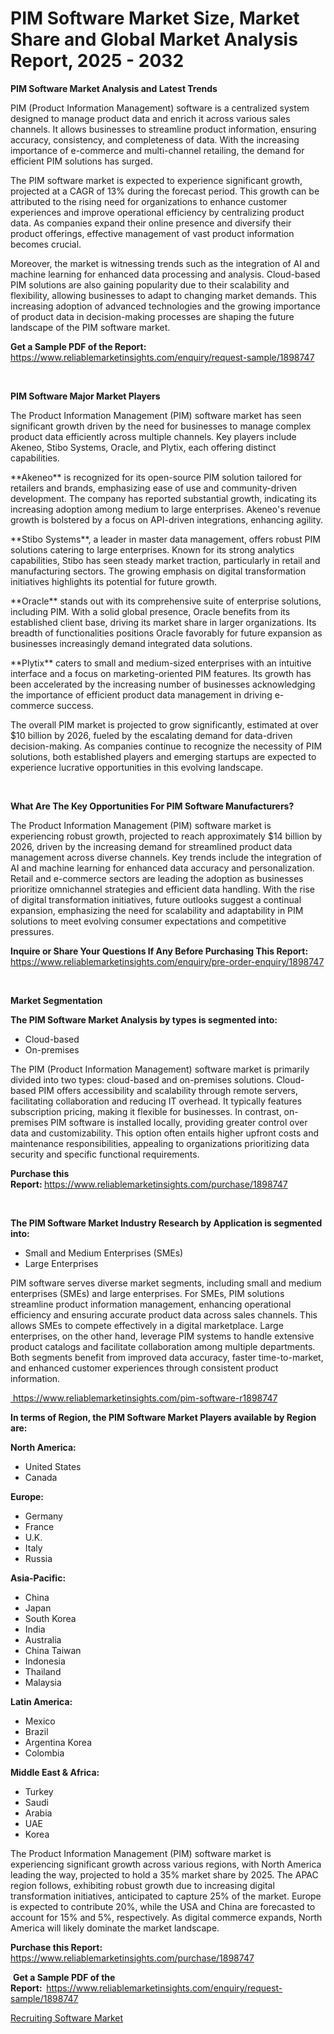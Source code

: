 <p><h1>PIM Software Market Size, Market Share and Global Market Analysis Report, 2025 - 2032</h1></p><p><strong>PIM Software Market Analysis and Latest Trends</strong></p>
<p><p>PIM (Product Information Management) software is a centralized system designed to manage product data and enrich it across various sales channels. It allows businesses to streamline product information, ensuring accuracy, consistency, and completeness of data. With the increasing importance of e-commerce and multi-channel retailing, the demand for efficient PIM solutions has surged.</p><p>The PIM software market is expected to experience significant growth, projected at a CAGR of 13% during the forecast period. This growth can be attributed to the rising need for organizations to enhance customer experiences and improve operational efficiency by centralizing product data. As companies expand their online presence and diversify their product offerings, effective management of vast product information becomes crucial.</p><p>Moreover, the market is witnessing trends such as the integration of AI and machine learning for enhanced data processing and analysis. Cloud-based PIM solutions are also gaining popularity due to their scalability and flexibility, allowing businesses to adapt to changing market demands. This increasing adoption of advanced technologies and the growing importance of product data in decision-making processes are shaping the future landscape of the PIM software market.</p></p>
<p><strong>Get a Sample PDF of the Report:&nbsp;</strong> <a href="https://www.reliablemarketinsights.com/enquiry/request-sample/1898747?utm_campaign=2982&utm_medium=2&utm_source=Github&utm_content=ia&utm_term=09032025&utm_id=pim-software">https://www.reliablemarketinsights.com/enquiry/request-sample/1898747</a></p>
<p>&nbsp;</p>
<p><strong>PIM Software Major Market Players</strong></p>
<p><p>The Product Information Management (PIM) software market has seen significant growth driven by the need for businesses to manage complex product data efficiently across multiple channels. Key players include Akeneo, Stibo Systems, Oracle, and Plytix, each offering distinct capabilities.</p><p>**Akeneo** is recognized for its open-source PIM solution tailored for retailers and brands, emphasizing ease of use and community-driven development. The company has reported substantial growth, indicating its increasing adoption among medium to large enterprises. Akeneo's revenue growth is bolstered by a focus on API-driven integrations, enhancing agility.</p><p>**Stibo Systems**, a leader in master data management, offers robust PIM solutions catering to large enterprises. Known for its strong analytics capabilities, Stibo has seen steady market traction, particularly in retail and manufacturing sectors. The growing emphasis on digital transformation initiatives highlights its potential for future growth.</p><p>**Oracle** stands out with its comprehensive suite of enterprise solutions, including PIM. With a solid global presence, Oracle benefits from its established client base, driving its market share in larger organizations. Its breadth of functionalities positions Oracle favorably for future expansion as businesses increasingly demand integrated data solutions.</p><p>**Plytix** caters to small and medium-sized enterprises with an intuitive interface and a focus on marketing-oriented PIM features. Its growth has been accelerated by the increasing number of businesses acknowledging the importance of efficient product data management in driving e-commerce success.</p><p>The overall PIM market is projected to grow significantly, estimated at over $10 billion by 2026, fueled by the escalating demand for data-driven decision-making. As companies continue to recognize the necessity of PIM solutions, both established players and emerging startups are expected to experience lucrative opportunities in this evolving landscape.</p></p>
<p>&nbsp;</p>
<p><strong>What Are The Key Opportunities For PIM Software Manufacturers?</strong></p>
<p><p>The Product Information Management (PIM) software market is experiencing robust growth, projected to reach approximately $14 billion by 2026, driven by the increasing demand for streamlined product data management across diverse channels. Key trends include the integration of AI and machine learning for enhanced data accuracy and personalization. Retail and e-commerce sectors are leading the adoption as businesses prioritize omnichannel strategies and efficient data handling. With the rise of digital transformation initiatives, future outlooks suggest a continual expansion, emphasizing the need for scalability and adaptability in PIM solutions to meet evolving consumer expectations and competitive pressures.</p></p>
<p><strong>Inquire or Share Your Questions If Any Before Purchasing This Report:</strong> <a href="https://www.reliablemarketinsights.com/enquiry/pre-order-enquiry/1898747?utm_campaign=2982&utm_medium=2&utm_source=Github&utm_content=ia&utm_term=09032025&utm_id=pim-software">https://www.reliablemarketinsights.com/enquiry/pre-order-enquiry/1898747</a></p>
<p>&nbsp;</p>
<p><strong>Market Segmentation</strong></p>
<p><strong>The PIM Software Market Analysis by types is segmented into:</strong></p>
<p><ul><li>Cloud-based</li><li>On-premises</li></ul></p>
<p><p>The PIM (Product Information Management) software market is primarily divided into two types: cloud-based and on-premises solutions. Cloud-based PIM offers accessibility and scalability through remote servers, facilitating collaboration and reducing IT overhead. It typically features subscription pricing, making it flexible for businesses. In contrast, on-premises PIM software is installed locally, providing greater control over data and customizability. This option often entails higher upfront costs and maintenance responsibilities, appealing to organizations prioritizing data security and specific functional requirements.</p></p>
<p><strong>Purchase this Report:&nbsp;</strong><a href="https://www.reliablemarketinsights.com/purchase/1898747?utm_campaign=2982&utm_medium=2&utm_source=Github&utm_content=ia&utm_term=09032025&utm_id=pim-software">https://www.reliablemarketinsights.com/purchase/1898747</a></p>
<p>&nbsp;</p>
<p><strong>The PIM Software Market Industry Research by Application is segmented into:</strong></p>
<p><ul><li>Small and Medium Enterprises (SMEs)</li><li>Large Enterprises</li></ul></p>
<p><p>PIM software serves diverse market segments, including small and medium enterprises (SMEs) and large enterprises. For SMEs, PIM solutions streamline product information management, enhancing operational efficiency and ensuring accurate product data across sales channels. This allows SMEs to compete effectively in a digital marketplace. Large enterprises, on the other hand, leverage PIM systems to handle extensive product catalogs and facilitate collaboration among multiple departments. Both segments benefit from improved data accuracy, faster time-to-market, and enhanced customer experiences through consistent product information.</p></p>
<p><a href="https://www.reliablemarketinsights.com/pim-software-r1898747?utm_campaign=2982&utm_medium=2&utm_source=Github&utm_content=ia&utm_term=09032025&utm_id=pim-software">&nbsp;https://www.reliablemarketinsights.com/pim-software-r1898747</a></p>
<p><strong>In terms of Region, the PIM Software Market Players available by Region are:</strong></p>
<p>
    <p> <strong> North America: </strong>
        <ul>
            <li>United States</li>
            <li>Canada</li>
        </ul>
        </p> 
    <p> <strong> Europe: </strong>
        <ul>
            <li>Germany</li>
            <li>France</li>
            <li>U.K.</li>
            <li>Italy</li>
            <li>Russia</li>
        </ul>
        </p> 
    <p> <strong> Asia-Pacific: </strong>
        <ul>
            <li>China</li>
            <li>Japan</li>
            <li>South Korea</li>
            <li>India</li>
            <li>Australia</li>
            <li>China Taiwan</li>
            <li>Indonesia</li>
            <li>Thailand</li>
            <li>Malaysia</li>
        </ul>
        </p> 
    <p> <strong> Latin America: </strong>
        <ul>
            <li>Mexico</li>
            <li>Brazil</li>
            <li>Argentina Korea</li>
            <li>Colombia</li>
        </ul>
        </p> 
    <p> <strong> Middle East & Africa: </strong>
        <ul>
            <li>Turkey</li>
            <li>Saudi</li>
            <li>Arabia</li>
            <li>UAE</li>
            <li>Korea</li>
        </ul>
    </p>
    </p>
<p><p>The Product Information Management (PIM) software market is experiencing significant growth across various regions, with North America leading the way, projected to hold a 35% market share by 2025. The APAC region follows, exhibiting robust growth due to increasing digital transformation initiatives, anticipated to capture 25% of the market. Europe is expected to contribute 20%, while the USA and China are forecasted to account for 15% and 5%, respectively. As digital commerce expands, North America will likely dominate the market landscape.</p></p>
<p><strong>Purchase this Report: </strong><a href="https://www.reliablemarketinsights.com/purchase/1898747?utm_campaign=2982&utm_medium=2&utm_source=Github&utm_content=ia&utm_term=09032025&utm_id=pim-software">https://www.reliablemarketinsights.com/purchase/1898747</a></p>
<p>&nbsp;<strong>Get a Sample PDF of the Report:&nbsp;&nbsp;</strong><a href="https://www.reliablemarketinsights.com/enquiry/request-sample/1898747?utm_campaign=2982&utm_medium=2&utm_source=Github&utm_content=ia&utm_term=09032025&utm_id=pim-software">https://www.reliablemarketinsights.com/enquiry/request-sample/1898747</a></p>
<p><strong></strong></p>
<p><p><a href="https://github.com/haaszgettre6/Market-Research-Report-List-1/blob/main/recruiting-software-market.md?utm_campaign=2982&utm_medium=2&utm_source=Github&utm_content=ia&utm_term=09032025&utm_id=pim-software">Recruiting Software Market</a></p></p>